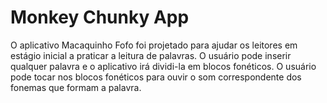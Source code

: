 # Monkey Chunky App

O aplicativo Macaquinho Fofo foi projetado para ajudar os leitores em estágio inicial a praticar a leitura de palavras. O usuário pode inserir qualquer palavra e o aplicativo irá dividi-la em blocos fonéticos. O usuário pode tocar nos blocos fonéticos para ouvir o som correspondente dos fonemas que formam a palavra.
